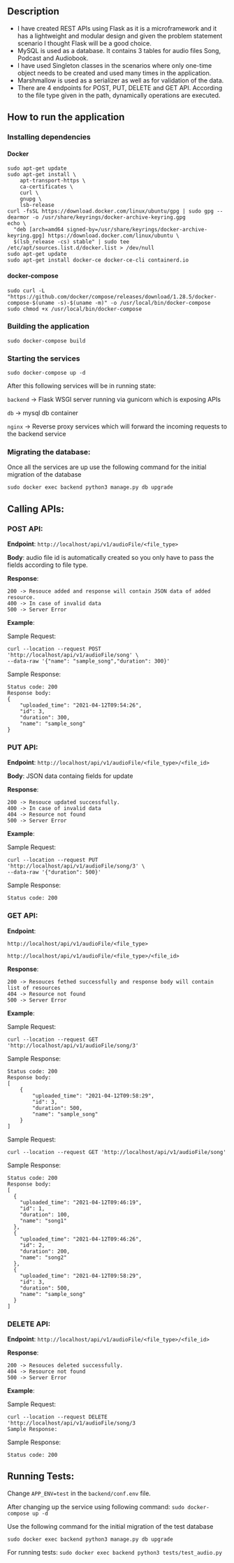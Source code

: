 ## Description
* I have created REST APIs using Flask as it is a microframework and it has a lightweight and modular design and given the problem statement scenario I thought Flask will be a good choice.   
* MySQL is used as a database. It contains 3 tables for audio files Song, Podcast and Audiobook.   
* I have used Singleton classes in the scenarios where only one-time object needs to be created and used many times in the application.   
* Marshmallow is used as a serializer as well as for validation of the data. 
* There are 4 endpoints for POST, PUT, DELETE and GET API. According to the file type given in the path, dynamically operations are executed.
## How to run the application
### Installing dependencies
#### Docker
```
sudo apt-get update
sudo apt-get install \
    apt-transport-https \
    ca-certificates \
    curl \
    gnupg \
    lsb-release
curl -fsSL https://download.docker.com/linux/ubuntu/gpg | sudo gpg --dearmor -o /usr/share/keyrings/docker-archive-keyring.gpg
echo \
  "deb [arch=amd64 signed-by=/usr/share/keyrings/docker-archive-keyring.gpg] https://download.docker.com/linux/ubuntu \
  $(lsb_release -cs) stable" | sudo tee /etc/apt/sources.list.d/docker.list > /dev/null
sudo apt-get update
sudo apt-get install docker-ce docker-ce-cli containerd.io
```
#### docker-compose
```
sudo curl -L "https://github.com/docker/compose/releases/download/1.28.5/docker-compose-$(uname -s)-$(uname -m)" -o /usr/local/bin/docker-compose
sudo chmod +x /usr/local/bin/docker-compose
```
### Building the application
```
sudo docker-compose build
```
### Starting the services
```
sudo docker-compose up -d
```
After this following services will be in running state:

``backend`` -> Flask WSGI server running via gunicorn which is exposing APIs 

``db`` -> mysql db container

``nginx`` -> Reverse proxy services which will forward the incoming requests to the backend service

### Migrating the database:
Once all the services are up use the following command for the initial migration of the database
```
sudo docker exec backend python3 manage.py db upgrade
```

## Calling APIs:
### POST API:
**Endpoint**: ``http://localhost/api/v1/audioFile/<file_type>``

**Body**:
audio file id is automatically created so you only have to pass the fields according to file type.

**Response**:
```
200 -> Resouce added and response will contain JSON data of added resource.
400 -> In case of invalid data
500 -> Server Error
```

**Example**:

Sample Request:
```
curl --location --request POST 'http://localhost/api/v1/audioFile/song' \
--data-raw '{"name": "sample_song","duration": 300}'
```
Sample Response:
```
Status code: 200
Response body:
{
	"uploaded_time": "2021-04-12T09:54:26",
	"id": 3,
	"duration": 300,
	"name": "sample_song"
}
```

### PUT API:
**Endpoint**: ``http://localhost/api/v1/audioFile/<file_type>/<file_id>``

**Body**:
JSON data containg fields for update

**Response**:
```
200 -> Resouce updated successfully.
400 -> In case of invalid data
404 -> Resource not found
500 -> Server Error
```

**Example**:

Sample Request:
```
curl --location --request PUT 'http://localhost/api/v1/audioFile/song/3' \
--data-raw '{"duration": 500}'
```
Sample Response:
```
Status code: 200
```

### GET API:

**Endpoint**: 

``http://localhost/api/v1/audioFile/<file_type>``


``http://localhost/api/v1/audioFile/<file_type>/<file_id>``

**Response**:
```
200 -> Resouces fethed successfully and response body will contain list of resources
404 -> Resource not found
500 -> Server Error
```

**Example**:

Sample Request:
```
curl --location --request GET 'http://localhost/api/v1/audioFile/song/3'
```

Sample Response:
```
Status code: 200
Response body:
[
	{
		"uploaded_time": "2021-04-12T09:58:29",
		"id": 3,
		"duration": 500,
		"name": "sample_song"
	}
]
```

Sample Request:
```
curl --location --request GET 'http://localhost/api/v1/audioFile/song'
```
Sample Response:
```
Status code: 200
Response body:
[
  {
    "uploaded_time": "2021-04-12T09:46:19",
    "id": 1,
    "duration": 100,
    "name": "song1"
  },
  {
    "uploaded_time": "2021-04-12T09:46:26",
    "id": 2,
    "duration": 200,
    "name": "song2"
  },
  {
    "uploaded_time": "2021-04-12T09:58:29",
    "id": 3,
    "duration": 500,
    "name": "sample_song"
  }
]
```


### DELETE API:
**Endpoint**: ``http://localhost/api/v1/audioFile/<file_type>/<file_id>``

**Response**:
```
200 -> Resouces deleted successfully.
404 -> Resource not found
500 -> Server Error
```

**Example**:

Sample Request:
```
curl --location --request DELETE 'http://localhost/api/v1/audioFile/song/3
Sample Response:
```

Sample Response:
```
Status code: 200
```

## Running Tests:
Change ``APP_ENV=test`` in the ``backend/conf.env`` file.

After changing up the service using following command:
``sudo docker-compose up -d``

Use the following command for the initial migration of the test database
```
sudo docker exec backend python3 manage.py db upgrade
```

For running tests:
``sudo docker exec backend python3 tests/test_audio.py``
